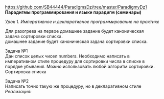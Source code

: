 https://github.com/SB44444/ParadigmsDz/tree/master/ParadigmyDz1  
**Парадигмы программирования и языки парадигм (семинары)**  
  
*Урок 1. Императивное и декларативное программирование на практике*  

Для разогрева на первое домашнее задание будет каноническая задача сортировки списка.  
домашнее задание будет каноническая задача сортировки списка.  

Задача №1  
Дан список целых чисел numbers. Необходимо написать в императивном стиле процедуру для
сортировки числа в списке в порядке убывания. Можно использовать любой алгоритм сортировки. Сортировка списка

Задача №2  
Написать точно такую же процедуру, но в декларативном стиле
*Реализация:*
